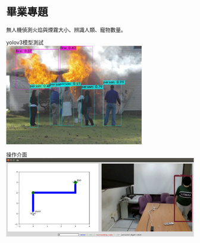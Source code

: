 # 畢業專題  

無人機偵測火焰與煙霧大小、辨識人類、寵物數量。  

yolov3模型測試  
![image](https://github.com/LeeByte-R/Graduation-Topic/blob/master/yolo-test.png)

操作介面  
![image](https://github.com/LeeByte-R/Graduation-Topic/blob/master/GUI-demo.png)

